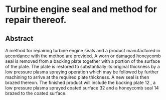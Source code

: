 # Turbine engine seal and method for repair thereof.

## Abstract
A method for repairing turbine engine seals and a product manufactured in accordance with the method are provided. A worn or damaged honeycomb seal is removed from a backing plate together with a portion of the surface of the plate. The plate is restored to substantially its original thickness by a low pressure plasma spraying operation which may be followed by further machining to arrive at the required plate thickness. A new seal is then brazed thereon. The finished product will include the backing plate 12 , a low pressure plasma sprayed coated surface 32 and a honeycomb seal 14 brazed to the coated surface.